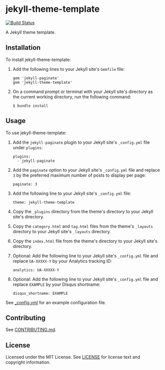 jekyll-theme-template
=====================

[![Build Status](https://travis-ci.org/rcvalle/jekyll-theme-template.svg?branch=master)](https://travis-ci.org/rcvalle/jekyll-theme-template)

A Jekyll theme template.


Installation
------------

To install jekyll-theme-template:

1. Add the following lines to your Jekyll site's `Gemfile` file:

       gem 'jekyll-paginate'
       gem 'jekyll-theme-template'

2. On a command prompt or terminal with your Jekyll site's directory as the
   current working directory, run the following command:

       $ bundle install


Usage
-----

To use jekyll-theme-template:

1. Add the `jekyll-paginate` plugin to your Jekyll site's `_config.yml` file
   under `plugins`:

       plugins:
         - jekyll-paginate

2. Add the `paginate` option to your Jekyll site's `_config.yml` file and
   replace `3` by the preferred maximum number of posts to display per page:

       paginate: 3

3. Add the following line to your Jekyll site's `_config.yml` file:

       theme: jekyll-theme-template

4. Copy the `_plugins` directory from the theme's directory to your Jekyll
   site's directory.

5. Copy the `category.html` and `tag.html` files from the theme's `_layouts`
   directory to your Jekyll site's `_layouts` directory.

6. Copy the `index.html` file from the theme's directory to your Jekyll
   site's directory.

7. Optional: Add the following line to your Jekyll site's `_config.yml` file
   and replace `UA-XXXXX-Y` by your Analytics tracking ID:

       analytics: UA-XXXXX-Y

8. Optional: Add the following line to your Jekyll site's `_config.yml` file
   and replace `EXAMPLE` by your Disqus shortname:

       disqus_shortname: EXAMPLE

See [_config.yml](_config.yml) for an example configuration file.


Contributing
------------

See [CONTRIBUTING.md](CONTRIBUTING.md).


License
-------

Licensed under the MIT License. See [LICENSE](LICENSE) for license text and
copyright information.
